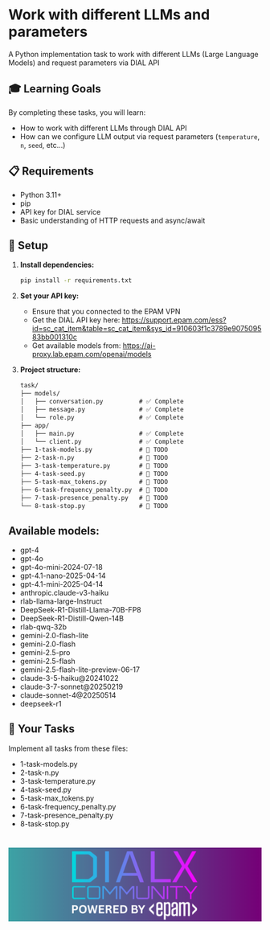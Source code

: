 # Work with different LLMs and parameters

A Python implementation task to work with different LLMs (Large Language Models) and request parameters via DIAL API

## 🎓 Learning Goals

By completing these tasks, you will learn:
- How to work with different LLMs through DIAL API
- How can we configure LLM output via request parameters (`temperature`, `n`, `seed`, etc...)


## 📋 Requirements

- Python 3.11+
- pip
- API key for DIAL service
- Basic understanding of HTTP requests and async/await

## 🔧 Setup

1. **Install dependencies:**
   ```bash
   pip install -r requirements.txt
   ```

2. **Set your API key:**
    - Ensure that you connected to the EPAM VPN
    - Get the DIAL API key here: https://support.epam.com/ess?id=sc_cat_item&table=sc_cat_item&sys_id=910603f1c3789e907509583bb001310c
    - Get available models from: https://ai-proxy.lab.epam.com/openai/models

3. **Project structure:**
   ```
   task/
   ├── models/
   │   ├── conversation.py          # ✅ Complete
   │   ├── message.py               # ✅ Complete  
   │   └── role.py                  # ✅ Complete   
   ├── app/
   │   ├── main.py                  # ✅ Complete
   │   └── client.py                # ✅ Complete
   ├── 1-task-models.py             # 🚧 TODO
   ├── 2-task-n.py                  # 🚧 TODO
   ├── 3-task-temperature.py        # 🚧 TODO
   ├── 4-task-seed.py               # 🚧 TODO
   ├── 5-task-max_tokens.py         # 🚧 TODO
   ├── 6-task-frequency_penalty.py  # 🚧 TODO
   ├── 7-task-presence_penalty.py   # 🚧 TODO
   └── 8-task-stop.py               # 🚧 TODO
   ```
   
## Available models:
- gpt-4
- gpt-4o
- gpt-4o-mini-2024-07-18
- gpt-4.1-nano-2025-04-14
- gpt-4.1-mini-2025-04-14
- anthropic.claude-v3-haiku
- rlab-llama-large-Instruct
- DeepSeek-R1-Distill-Llama-70B-FP8 
- DeepSeek-R1-Distill-Qwen-14B
- rlab-qwq-32b
- gemini-2.0-flash-lite
- gemini-2.0-flash
- gemini-2.5-pro
- gemini-2.5-flash
- gemini-2.5-flash-lite-preview-06-17
- claude-3-5-haiku@20241022
- claude-3-7-sonnet@20250219
- claude-sonnet-4@20250514
- deepseek-r1

## 📝 Your Tasks

Implement all tasks from these files:
- 1-task-models.py 
- 2-task-n.py 
- 3-task-temperature.py 
- 4-task-seed.py     
- 5-task-max_tokens.py   
- 6-task-frequency_penalty.py 
- 7-task-presence_penalty.py
- 8-task-stop.py     


# <img src="dialx-banner.png">